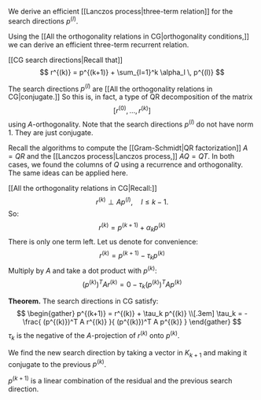 We derive an efficient [[Lanczos process|three-term relation]] for the search directions $p^{(l)}$.

Using the [[All the orthogonality relations in CG|orthogonality conditions,]] we can derive an efficient three-term recurrent relation.

[[CG search directions|Recall that]]
$$
r^{(k)} = p^{(k+1)} + \sum_{l=1}^k \alpha_l \, p^{(l)}
$$

The search directions $p^{(l)}$ are [[All the orthogonality relations in CG|conjugate.]] So this is, in fact, a type of QR decomposition of the matrix
$$
[r^{(0)}, \dots, r^{(k)}]
$$
using $A$-orthogonality. Note that the search directions $p^{(l)}$ do not have norm 1. They are just conjugate.

Recall the algorithms to compute the [[Gram-Schmidt|QR factorization]] $A = QR$ and the [[Lanczos process|Lanczos process,]] $AQ = QT$. In both cases, we found the columns of $Q$ using a recurrence and orthogonality. The same ideas can be applied here. 

[[All the orthogonality relations in CG|Recall:]] 
$$
r^{(k)} \perp A p^{(l)}, \quad l \le k-1.
$$ 
So:
$$
r^{(k)} = p^{(k+1)} + \alpha_k p^{(k)}
$$
There is only one term left. Let us denote for convenience:
$$
r^{(k)} = p^{(k+1)} - \tau_k p^{(k)}
$$
Multiply by $A$ and take a dot product with $p^{(k)}$:
$$
(p^{(k)})^T A r^{(k)} = 0 - \tau_k (p^{(k)})^T A p^{(k)} 
$$

**Theorem.** The search directions in CG satisfy:
$$
\begin{gather}
p^{(k+1)} = r^{(k)} + \tau_k p^{(k)} \\[.3em]
\tau_k = - \frac{ (p^{(k)})^T A r^{(k)} }{ (p^{(k)})^T A p^{(k)} }
\end{gather}
$$
$\tau_k$ is the negative of the $A$-projection of $r^{(k)}$ onto $p^{(k)}$.

We find the new search direction by taking a vector in $K_{k+1}$ and making it conjugate to the previous $p^{(k)}$.

$p^{(k+1)}$ is a linear combination of the residual and the previous search direction.